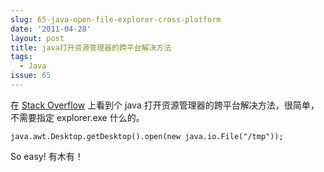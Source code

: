 ```yaml
---
slug: 65-java-open-file-explorer-cross-platform
date: '2011-04-28'
layout: post
title: java打开资源管理器的跨平台解决方法
tags:
  - Java
issue: 65
---
```


在 [Stack Overflow][1] 上看到个 java 打开资源管理器的跨平台解决方法，很简单，不需要指定 explorer.exe 什么的。

    java.awt.Desktop.getDesktop().open(new java.io.File("/tmp"));

So easy! 有木有！

[1]: http://stackoverflow.com/

